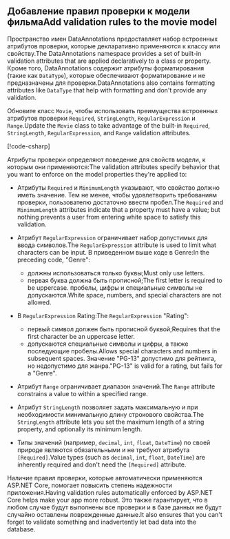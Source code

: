<!-- USED in RP and MVC tutorial -->

## <a name="add-validation-rules-to-the-movie-model"></a><span data-ttu-id="e775a-101">Добавление правил проверки к модели фильма</span><span class="sxs-lookup"><span data-stu-id="e775a-101">Add validation rules to the movie model</span></span>

<span data-ttu-id="e775a-102">Пространство имен DataAnnotations предоставляет набор встроенных атрибутов проверки, которые декларативно применяются к классу или свойству.</span><span class="sxs-lookup"><span data-stu-id="e775a-102">The DataAnnotations namespace provides a set of built-in validation attributes that are applied declaratively to a class or property.</span></span> <span data-ttu-id="e775a-103">Кроме того, DataAnnotations содержит атрибуты форматирования (такие как `DataType`), которые обеспечивают форматирование и не предназначены для проверки.</span><span class="sxs-lookup"><span data-stu-id="e775a-103">DataAnnotations also contains formatting attributes like `DataType` that help with formatting and don't provide any validation.</span></span>

<span data-ttu-id="e775a-104">Обновите класс `Movie`, чтобы использовать преимущества встроенных атрибутов проверки `Required`, `StringLength`, `RegularExpression` и `Range`.</span><span class="sxs-lookup"><span data-stu-id="e775a-104">Update the `Movie` class to take advantage of the built-in `Required`, `StringLength`, `RegularExpression`, and `Range` validation attributes.</span></span>

[!code-csharp[](~/tutorials/first-mvc-app/start-mvc/sample/MvcMovie22/Models/MovieDateRatingDA.cs?name=snippet1)]

<span data-ttu-id="e775a-105">Атрибуты проверки определяют поведение для свойств модели, к которым они применяются:</span><span class="sxs-lookup"><span data-stu-id="e775a-105">The validation attributes specify behavior that you want to enforce on the model properties they're applied to:</span></span>

* <span data-ttu-id="e775a-106">Атрибуты `Required` и `MinimumLength` указывают, что свойство должно иметь значение. Тем не менее, чтобы удовлетворить требованиям проверки, пользователю достаточно ввести пробел.</span><span class="sxs-lookup"><span data-stu-id="e775a-106">The `Required` and `MinimumLength` attributes indicate that a property must have a value; but nothing prevents a user from entering white space to satisfy this validation.</span></span>
* <span data-ttu-id="e775a-107">Атрибут `RegularExpression` ограничивает набор допустимых для ввода символов.</span><span class="sxs-lookup"><span data-stu-id="e775a-107">The `RegularExpression` attribute is used to limit what characters can be input.</span></span> <span data-ttu-id="e775a-108">В приведенном выше коде в Genre:</span><span class="sxs-lookup"><span data-stu-id="e775a-108">In the preceding code, "Genre":</span></span>

  * <span data-ttu-id="e775a-109">должны использоваться только буквы;</span><span class="sxs-lookup"><span data-stu-id="e775a-109">Must only use letters.</span></span>
  * <span data-ttu-id="e775a-110">первая буква должна быть прописной;</span><span class="sxs-lookup"><span data-stu-id="e775a-110">The first letter is required to be uppercase.</span></span> <span data-ttu-id="e775a-111">пробелы, цифры и специальные символы не допускаются.</span><span class="sxs-lookup"><span data-stu-id="e775a-111">White space, numbers, and special characters are not allowed.</span></span>

* <span data-ttu-id="e775a-112">В `RegularExpression` Rating:</span><span class="sxs-lookup"><span data-stu-id="e775a-112">The `RegularExpression` "Rating":</span></span>

  * <span data-ttu-id="e775a-113">первый символ должен быть прописной буквой;</span><span class="sxs-lookup"><span data-stu-id="e775a-113">Requires that the first character be an uppercase letter.</span></span>
  * <span data-ttu-id="e775a-114">допускаются специальные символы и цифры, а также последующие пробелы.</span><span class="sxs-lookup"><span data-stu-id="e775a-114">Allows special characters and numbers in  subsequent spaces.</span></span> <span data-ttu-id="e775a-115">Значение "PG-13" допустимо для рейтинга, но недопустимо для жанра.</span><span class="sxs-lookup"><span data-stu-id="e775a-115">"PG-13" is valid for a rating, but fails for a "Genre".</span></span>

* <span data-ttu-id="e775a-116">Атрибут `Range` ограничивает диапазон значений.</span><span class="sxs-lookup"><span data-stu-id="e775a-116">The `Range` attribute constrains a value to within a specified range.</span></span>
* <span data-ttu-id="e775a-117">Атрибут `StringLength` позволяет задать максимальную и при необходимости минимальную длину строкового свойства.</span><span class="sxs-lookup"><span data-stu-id="e775a-117">The `StringLength` attribute lets you set the maximum length of a string property, and optionally its minimum length.</span></span>
* <span data-ttu-id="e775a-118">Типы значений (например, `decimal`, `int`, `float`, `DateTime`) по своей природе являются обязательными и не требуют атрибута `[Required]`.</span><span class="sxs-lookup"><span data-stu-id="e775a-118">Value types (such as `decimal`, `int`, `float`, `DateTime`) are inherently required and don't need the `[Required]` attribute.</span></span>

<span data-ttu-id="e775a-119">Наличие правил проверки, которые автоматически применяются ASP.NET Core, помогает повысить степень надежности приложения.</span><span class="sxs-lookup"><span data-stu-id="e775a-119">Having validation rules automatically enforced by ASP.NET Core helps make your app more robust.</span></span> <span data-ttu-id="e775a-120">Это также гарантирует, что в любом случае будут выполнены все проверки и в базе данных не будут случайно оставлены поврежденные данные.</span><span class="sxs-lookup"><span data-stu-id="e775a-120">It also ensures that you can't forget to validate something and inadvertently let bad data into the database.</span></span>
